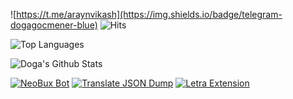 ![https://t.me/araynvikash](https://img.shields.io/badge/telegram-dogagocmener-blue)
![Hits](https://hits.seeyoufarm.com/api/count/incr/badge.svg?url=github.com/dogagcmnr)

![Top Languages](https://github-readme-stats.vercel.app/api/top-langs/?username=dogagcmnr&layout=compact&theme=vue-dark)

![Doga's Github Stats](https://github-readme-stats.vercel.app/api?username=dogagcmnr&show_icons=true&theme=vue-dark)

[![NeoBux Bot](https://github-readme-stats.vercel.app/api/pin/?username=dogagcmnr&repo=neobux-bot&show_owner=true&theme=vue-dark)](https://github.com/dogagcmnr/neobux-bot)
[![Translate JSON Dump](https://github-readme-stats.vercel.app/api/pin/?username=dogagcmnr&repo=TranslateJSONDump&show_owner=true&theme=vue-dark)](https://github.com/dogagcmnr/TranslateJSONDump)
[![Letra Extension](https://github-readme-stats.vercel.app/api/pin/?username=dogagcmnr&repo=letra-extension&show_owner=true&theme=vue-dark)](https://github.com/dogagcmnr/letra-extension)

